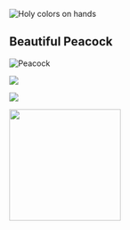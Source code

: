 ![Holy colors on hands](https://images.unsplash.com/photo-1519802772250-a52a9af0eacb?ixlib=rb-1.2.1&auto=format&fit=crop&w=400&q=80 "Holy hai...")

## Beautiful Peacock

![Peacock][pet]

[![](https://images.unsplash.com/photo-1496372412473-e8548ffd82bc?ixlib=rb-1.2.1&ixid=eyJhcHBfaWQiOjEyMDd9&auto=format&fit=crop&w=50&q=80)](https://images.unsplash.com/photo-1496372412473-e8548ffd82bc?ixlib=rb-1.2.1&ixid=eyJhcHBfaWQiOjEyMDd9&auto=format&fit=crop&w=1175&q=80)

[<img src="https://images.unsplash.com/photo-1496372412473-e8548ffd82bc?ixlib=rb-1.2.1&ixid=eyJhcHBfaWQiOjEyMDd9&auto=format&fit=crop&w=50&q=80">](https://images.unsplash.com/photo-1496372412473-e8548ffd82bc?ixlib=rb-1.2.1&ixid=eyJhcHBfaWQiOjEyMDd9&auto=format&fit=crop&w=1175&q=80)

<img class="myclass" src="https://images.unsplash.com/photo-1461603950871-cd64bcf7acf0?ixlib=rb-1.2.1&ixid=eyJhcHBfaWQiOjEyMDd9&auto=format&fit=crop&w=400&q=80">

<style>
    .myclass {width: 200px;}
</style>

[pet]: https://images.unsplash.com/photo-1547707188-cdbffa0bc270?ixlib=rb-1.2.1&ixid=eyJhcHBfaWQiOjEyMDd9&auto=format&fit=crop&w=400&q=80
